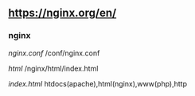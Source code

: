 https://nginx.org/en/
---
### nginx
*nginx.conf*
/conf/nginx.conf

*html*
/nginx/html/index.html


*index.html*
htdocs(apache),html(nginx),www(php),http
